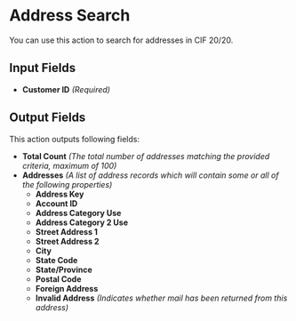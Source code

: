 # Address Search

You can use this action to search for addresses in CIF 20/20.

## Input Fields

- **Customer ID** *(Required)*

## Output Fields

This action outputs following fields:

- **Total Count** *(The total number of addresses matching the provided criteria, maximum of 100)*
- **Addresses** *(A list of address records which will contain some or all of the following properties)*
  - **Address Key**
  - **Account ID**
  - **Address Category Use**
  - **Address Category 2 Use**
  - **Street Address 1**
  - **Street Address 2**
  - **City**
  - **State Code**
  - **State/Province**
  - **Postal Code**
  - **Foreign Address**
  - **Invalid Address** *(Indicates whether mail has been returned from this address)*
